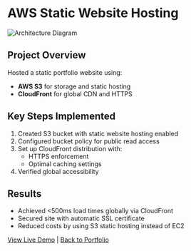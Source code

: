 # AWS Static Website Hosting

![Architecture Diagram](images/static_website_hosting_drawio.png)

## Project Overview
Hosted a static portfolio website using:
- **AWS S3** for storage and static hosting
- **CloudFront** for global CDN and HTTPS

## Key Steps Implemented
1. Created S3 bucket with static website hosting enabled
2. Configured bucket policy for public read access
3. Set up CloudFront distribution with:
   - HTTPS enforcement
   - Optimal caching settings
4. Verified global accessibility

## Results
- Achieved <500ms load times globally via CloudFront
- Secured site with automatic SSL certificate
- Reduced costs by using S3 static hosting instead of EC2

[View Live Demo](https://d22mk5odvvaxap.cloudfront.net/) | 
[Back to Portfolio](../)
